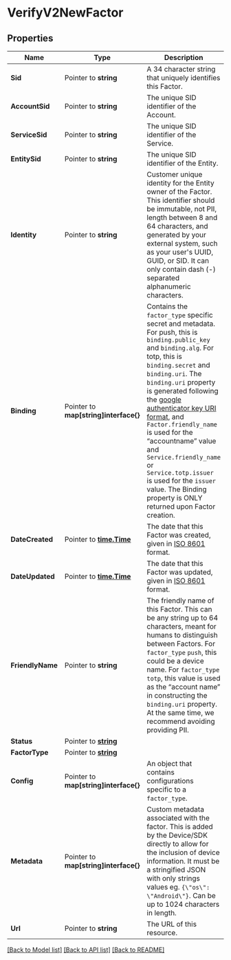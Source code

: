 # VerifyV2NewFactor

## Properties

Name | Type | Description | Notes
------------ | ------------- | ------------- | -------------
**Sid** | Pointer to **string** | A 34 character string that uniquely identifies this Factor. |
**AccountSid** | Pointer to **string** | The unique SID identifier of the Account. |
**ServiceSid** | Pointer to **string** | The unique SID identifier of the Service. |
**EntitySid** | Pointer to **string** | The unique SID identifier of the Entity. |
**Identity** | Pointer to **string** | Customer unique identity for the Entity owner of the Factor. This identifier should be immutable, not PII, length between 8 and 64 characters, and generated by your external system, such as your user's UUID, GUID, or SID. It can only contain dash (-) separated alphanumeric characters. |
**Binding** | Pointer to **map[string]interface{}** | Contains the `factor_type` specific secret and metadata. For push, this is `binding.public_key` and `binding.alg`. For totp, this is `binding.secret` and `binding.uri`. The `binding.uri` property is generated following the [google authenticator key URI format](https://github.com/google/google-authenticator/wiki/Key-Uri-Format), and `Factor.friendly_name` is used for the “accountname” value and `Service.friendly_name` or `Service.totp.issuer` is used for the `issuer` value.   The Binding property is ONLY returned upon Factor creation. |
**DateCreated** | Pointer to [**time.Time**](time.Time.md) | The date that this Factor was created, given in [ISO 8601](https://en.wikipedia.org/wiki/ISO_8601) format. |
**DateUpdated** | Pointer to [**time.Time**](time.Time.md) | The date that this Factor was updated, given in [ISO 8601](https://en.wikipedia.org/wiki/ISO_8601) format. |
**FriendlyName** | Pointer to **string** | The friendly name of this Factor. This can be any string up to 64 characters, meant for humans to distinguish between Factors. For `factor_type` `push`, this could be a device name. For `factor_type` `totp`, this value is used as the “account name” in constructing the `binding.uri` property. At the same time, we recommend avoiding providing PII. |
**Status** | Pointer to [**string**](NewFactorEnumFactorStatuses.md) |  |
**FactorType** | Pointer to [**string**](NewFactorEnumFactorTypes.md) |  |
**Config** | Pointer to **map[string]interface{}** | An object that contains configurations specific to a `factor_type`. |
**Metadata** | Pointer to **map[string]interface{}** | Custom metadata associated with the factor. This is added by the Device/SDK directly to allow for the inclusion of device information. It must be a stringified JSON with only strings values eg. `{\"os\": \"Android\"}`. Can be up to 1024 characters in length. |
**Url** | Pointer to **string** | The URL of this resource. |

[[Back to Model list]](../README.md#documentation-for-models) [[Back to API list]](../README.md#documentation-for-api-endpoints) [[Back to README]](../README.md)


